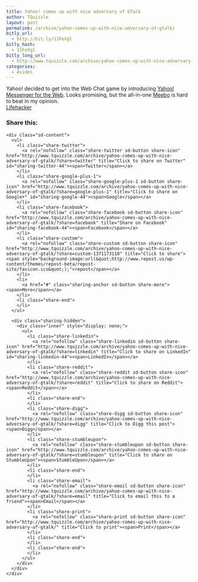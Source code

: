 ```yaml
---
title: Yahoo! comes up with nice adversary of GTalk
author: TQuizzle
layout: post
permalink: /archive/yahoo-comes-up-with-nice-adversary-of-gtalk/
bitly_url:
  - http://bit.ly/11FeVgl
bitly_hash:
  - 11FeVgl
bitly_long_url:
  - http://www.tquizzle.com/archive/yahoo-comes-up-with-nice-adversary-of-gtalk/
categories:
  - Asides
---
```

Yahoo! decided to get into the Web Chat game by introducing <a rel="nofollow" target="_blank" href="http://webmessenger.yahoo.com/">Yahoo! Messenger for the Web</a>. Looks promising, but the all-in-one <a rel="nofollow" target="_blank" href="http://meebo.com">Meebo</a> is hard to beat in my opinion.  
<span class="bqcite"><a rel="nofollow" target="_blank" href="http://lifehacker.com/software/launch/web+based-yahoo-messenger-released-257317.php">Lifehacker</a></span>

<div class="sharedaddy sd-sharing-enabled">
  <div class="robots-nocontent sd-block sd-social sd-social-icon-text sd-sharing">
    <h3 class="sd-title">
      Share this:
    </h3>
    
    <div class="sd-content">
      <ul>
        <li class="share-twitter">
          <a rel="nofollow" class="share-twitter sd-button share-icon" href="http://www.tquizzle.com/archive/yahoo-comes-up-with-nice-adversary-of-gtalk/?share=twitter" title="Click to share on Twitter" id="sharing-twitter-44"><span>Twitter</span></a>
        </li>
        <li class="share-google-plus-1">
          <a rel="nofollow" class="share-google-plus-1 sd-button share-icon" href="http://www.tquizzle.com/archive/yahoo-comes-up-with-nice-adversary-of-gtalk/?share=google-plus-1" title="Click to share on Google+" id="sharing-google-44"><span>Google</span></a>
        </li>
        <li class="share-facebook">
          <a rel="nofollow" class="share-facebook sd-button share-icon" href="http://www.tquizzle.com/archive/yahoo-comes-up-with-nice-adversary-of-gtalk/?share=facebook" title="Share on Facebook" id="sharing-facebook-44"><span>Facebook</span></a>
        </li>
        <li class="share-custom">
          <a rel="nofollow" class="share-custom sd-button share-icon" href="http://www.tquizzle.com/archive/yahoo-comes-up-with-nice-adversary-of-gtalk/?share=custom-1371173110" title="Click to share"><span style="background-image:url(&quot;http://www.repost.us/wp-content/themes/repost-beta/repost-site/favicon.ico&quot;);">repost</span></a>
        </li>
        <li>
          <a href="#" class="sharing-anchor sd-button share-more"><span>More</span></a>
        </li>
        <li class="share-end">
        </li>
      </ul>
      
      <div class="sharing-hidden">
        <div class="inner" style="display: none;">
          <ul>
            <li class="share-linkedin">
              <a rel="nofollow" class="share-linkedin sd-button share-icon" href="http://www.tquizzle.com/archive/yahoo-comes-up-with-nice-adversary-of-gtalk/?share=linkedin" title="Click to share on LinkedIn" id="sharing-linkedin-44"><span>LinkedIn</span></a>
            </li>
            <li class="share-reddit">
              <a rel="nofollow" class="share-reddit sd-button share-icon" href="http://www.tquizzle.com/archive/yahoo-comes-up-with-nice-adversary-of-gtalk/?share=reddit" title="Click to share on Reddit"><span>Reddit</span></a>
            </li>
            <li class="share-end">
            </li>
            <li class="share-digg">
              <a rel="nofollow" class="share-digg sd-button share-icon" href="http://www.tquizzle.com/archive/yahoo-comes-up-with-nice-adversary-of-gtalk/?share=digg" title="Click to Digg this post"><span>Digg</span></a>
            </li>
            <li class="share-stumbleupon">
              <a rel="nofollow" class="share-stumbleupon sd-button share-icon" href="http://www.tquizzle.com/archive/yahoo-comes-up-with-nice-adversary-of-gtalk/?share=stumbleupon" title="Click to share on StumbleUpon"><span>StumbleUpon</span></a>
            </li>
            <li class="share-end">
            </li>
            <li class="share-email">
              <a rel="nofollow" class="share-email sd-button share-icon" href="http://www.tquizzle.com/archive/yahoo-comes-up-with-nice-adversary-of-gtalk/?share=email" title="Click to email this to a friend"><span>Email</span></a>
            </li>
            <li class="share-print">
              <a rel="nofollow" class="share-print sd-button share-icon" href="http://www.tquizzle.com/archive/yahoo-comes-up-with-nice-adversary-of-gtalk/" title="Click to print"><span>Print</span></a>
            </li>
            <li class="share-end">
            </li>
            <li class="share-end">
            </li>
          </ul>
        </div>
      </div>
    </div>
  </div>
</div>
